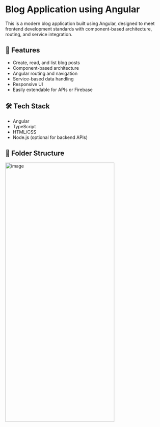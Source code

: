# Blog Application using Angular

This is a modern blog application built using Angular, designed to meet frontend development standards with component-based architecture, routing, and service integration.

## 🚀 Features

- Create, read, and list blog posts
- Component-based architecture
- Angular routing and navigation
- Service-based data handling
- Responsive UI
- Easily extendable for APIs or Firebase

## 🛠️ Tech Stack

- Angular
- TypeScript
- HTML/CSS
- Node.js (optional for backend APIs)

## 📁 Folder Structure
<img width="342" height="815" alt="image" src="https://github.com/user-attachments/assets/2776c6da-2417-47fd-8034-ea8d1ace6a73" />
